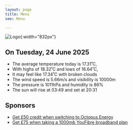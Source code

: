```yaml
---
layout: page
title: Menu
seo: Menu

---
```


![Logo](/images/logo.jpg){:width="832px"}

<!-- weather_marker starts -->
## On Tuesday, 24 June 2025

- The average temperature today is 17.31˚C,
- With highs of 18.32˚C and lows of 16.64˚C,
- It may feel like 17.34˚C with broken clouds
- The wind speed is 5.66m/s and visibility is 10000m
- The pressure is 1011hPa and humidity is 86%
- The sun will rise at 03:49 and set at 20:31

<!-- weather_marker ends -->

## Sponsors

- [Get £50 credit when switching to Octopus Energy](https://bit.ly/3oD1nnS)
- [Get £75 when taking a 1000mb YouFibre broadband plan](https://aklam.io/91zWhU?)
